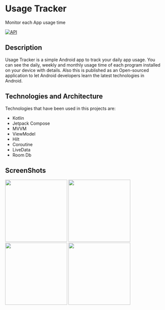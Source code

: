 # Usage Tracker
Monitor each App usage time

[![API](https://img.shields.io/badge/API-21%2B-brightgreen.svg?style=flat)](https://android-arsenal.com/api?level=21)

## Description
Usage Tracker is a simple Android app to track your daily app usage. You can see the daily, weekly and monthly usage time of each program installed on your device with details. Also this is published as an Open-sourced application to let Android developers learn the latest technologies in Android.

## Technologies and Architecture
Technologies that have been used in this projects are:
*   Kotlin
*   Jetpack Compose
*   MVVM
*   ViewModel
*   Hilt
*   Coroutine
*   LiveData
*   Room Db

## ScreenShots
<img src="https://user-images.githubusercontent.com/58416397/184617713-3ccff775-8760-478e-a31e-31f6a195fe4c.jpg" width="200"/>
<img src="https://user-images.githubusercontent.com/58416397/184618029-f4eaac4e-e4f3-4d61-9e2a-ba5a6a9c9aa5.jpg" width="200"/>
<img src="https://user-images.githubusercontent.com/58416397/184617829-d8263a33-a03b-41f3-b6c4-b484b6b330f4.jpg" width="200"/>
<img src="https://user-images.githubusercontent.com/58416397/184617843-3207a106-9b6e-4dbe-9398-daeb0689ae37.jpg" width="200"/>
